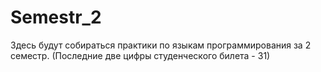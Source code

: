 # Semestr_2
Здесь будут собираться практики по языкам программирования за 2 семестр.
(Последние две цифры студенческого билета - 31)
